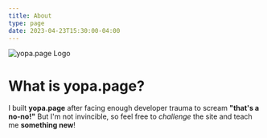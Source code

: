 ```yaml
---
title: About
type: page
date: 2023-04-23T15:30:00-04:00
---
```


![yopa.page Logo](images/hZL49G.png)

# What is yopa.page?

I built **yopa.page** after facing enough developer trauma to scream **"that's a no-no!"** But I'm not invincible, so feel free to _challenge_ the site and teach me **something new**!
